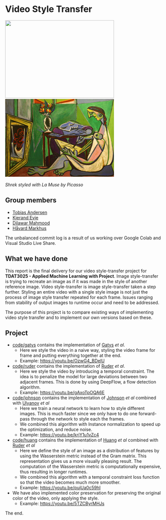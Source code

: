 # Video Style Transfer
<p float="left">
  <img src="media/shrek_la_muse.gif" width="350" height="250" />
  <img src="media/la_muse.jpg" width="350" height="250" /> 
</p>

*Shrek styled with La Muse by Picasso*
## Group members
* [Tobias Andersen](https://github.com/multitalentloes)
* [Kjerand Evje](https://github.com/kjerand)
* [Dilawar Mahmood](https://github.com/dilawarm)
* [Håvard Markhus](https://github.com/Haavasma)

The unbalanced commit log is a result of us working over Google Colab and Visual Studio Live Share.

## What we have done
This report is the final delivery for our video style-transfer project for __TDAT3025 - Applied Machine Learning with Project__. Image style-transfer is trying to recreate an image as if it was made in the style of another reference image. Video style-transfer is image style-transfer taken a step further.  Styling an entire video with a single style image is not just the process of image style transfer repeated for each frame. Issues ranging from stability of output images to runtime occur and need to be addressed. 

The purpose of this project is to compare existing ways of implementing video style transfer and to implement our own versions based on these.
## Project
* [code/gatys](code/gatys) contains the implementation of [Gatys](https://arxiv.org/pdf/1508.06576.pdf) _et al_.
  * Here we style the video in a naive way, styling the video frame for frame and putting everything together at the end.
  * Example: https://youtu.be/OzwG4_BDelU
* [code/ruder](code/ruder) contains the implementation of [Ruder](https://arxiv.org/pdf/1604.08610.pdf) _et al_.
  * Here we style the video by introducing a temporal constraint. The idea is to penalize the model for large deviations between two adjacent frames. This is done by using DeepFlow, a flow detection algorithm.
  * Example: https://youtu.be/gAxoTpOQA6E
* [code/johnson](code/johnson) contains the implementation of [Johnson](https://arxiv.org/pdf/1603.08155.pdf) _et al_ combined with [Ulyanov](https://arxiv.org/pdf/1607.08022.pdf) _et al_
  * Here we train a neural network to learn how to style different images. This is much faster since we only have to do one forward-pass through the network to style each the frames.
  * We combined this algorithm with Instance normalization to speed up the optimization, and reduce noise.
  * Example: https://youtu.be/krjY1u1vZc4
* [code/huang](code/huang) contains the implementation of [Huang](https://arxiv.org/pdf/2007.13010v1.pdf) _et al_ combined with [Ruder](https://arxiv.org/pdf/1604.08610.pdf) _et al_
  * Here we define the style of an image as a distribution of features by using the Wasserstein metric instead of the Gram matrix. This representation gives us a more visually pleasing result. The computation of the Wasserstein metric is computationally expensive, thus resulting in longer runtimes.
  * We combined this algorithm with a temporal constraint loss function so that the video becomes much more smoother.
  * Example: https://youtu.be/pujUa0c59hI
* We have also implemented color preservation for preserving the original color of the video, only applying the style.
  * Example: https://youtu.be/5TZCByrMHJs

The end.